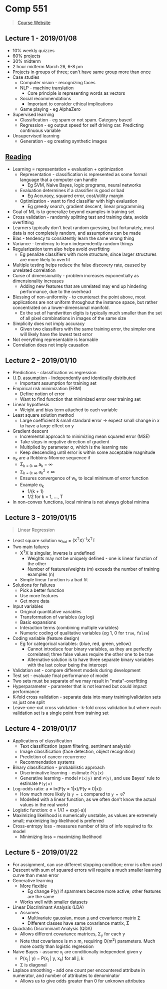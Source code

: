 # Comp 551

> [Course Website](https://www.cs.mcgill.ca/~wlh/comp551/)

## Lecture 1 - 2019/01/08

* 10% weekly quizzes
* 60% projects
* 30% midterm
* 2 hour midterm March 26, 6-8 pm
* Projects in groups of three; can't have same group more than once
* Case studies
  * Computer vision - recognizing faces
  * NLP - machine translation
    * Core principle is representing words as vectors
  * Social recommendations
    * Important to consider ethical implications
  * Game playing - eg AlphaZero
* Supervised learning
  * Classification - eg spam or not spam. Category based
  * Regression - eg output speed for self driving car. Predicting continuous variable
* Unsupervised learning
  * Generation - eg creating synthetic images

## [Reading](https://homes.cs.washington.edu/~pedrod/papers/cacm12.pdf)

* Learning = representation + evaluation + optimization
  * Representation - classification is represented as some formal language that a computer can handle
    * Eg SVM, Naive Bayes, logic programs, neural networks
  * Evaluation determines if a classifier is good or bad
    * Eg Accuracy, squared error, cost/utility margin
  * Optimization - want to find classifier with high evaluation 
    * Eg greedy search, gradient descent, linear programming
* Goal of ML is to generalize beyond examples in training set
* Cross validation - randomly splitting test and training data, avoids overfitting 
* Learners typically don't beat random guessing, but fortunately, most data is not completely random, and assumptions can be made
* Bias - tendency to consistently learn the same wrong thing
* Variance - tendency to learn independently random things
* Regularization term also helps avoid overfitting
  * Eg penalize classifiers with more structure, since larger structures are more likely to overfit
* Multiple testing helps reduce the false discovery rate, caused by unrelated correlation
* Curse of dimensionality - problem increases exponentially as dimensionality increases
  * Adding new features that are unrelated may end up hindering performance, due to the overhead
* Blessing of non-uniformity - to counteract the point above, most applications are not uniform throughout the instance space, but rather concentrated on a lower-dimensional manifold.
  * Ex the set of handwritten digits is typically much smaller than the set of all pixel combinations in images of the same size
* Simplicity does not imply accuracy
  * Given two classifiers with the same training error, the simpler one will likely have the lowest test error
* Not everything representable is learnable
* Correlation does not imply causation

## Lecture 2 - 2019/01/10

* Predictions - classification vs regression
* I.I.D. assumption - Independently and identically distributed
  * Important assumption for training set
* Empirical risk minimization (ERM)
  * Define notion of error 
  * Want to find function that minimized error over training set
* Linear hypothesis 
  * Weight and bias term attached to each variable
* Least square solution method
  * Large coefficient & small standard error &rarr; expect small change in x to have a large effect on y
* Gradient descent
  * Incremental approach to minimizing mean squared error (MSE)
  * Take steps in negative direction of gradient
  * Multiplied by parameter &alpha;, which is the learning rate
  * Keep descending until error is within some acceptable magnitude
* &alpha;<sub>k</sub> are a Robbins-Monroe sequence if
  * &Sigma;<sub>k = 0: &infin;</sub> a<sub>k</sub> = &infin;
  * &Sigma;<sub>k = 0: &infin;</sub> a<sub>k</sub><sup>2</sup> < &infin;
  * Ensures convergence of w<sub>k</sub> to local minimum of error function
  * Example &alpha;<sub>k</sub>
    * 1/(k + 1)
    * 1/2 for k = 1, ..., T
* In non-convex functions, local minima is not always global minima

## Lecture 3 - 2019/01/15

> Linear Regression

* Least square solution w<sub>hat</sub> = (X<sup>T</sup>X)<sup>-1</sup>X<sup>T</sup>T
* Two main failures
  * X<sup>T</sup>X is singular, inverse is undefined
    * Weights may not be uniquely defined - one is linear function of the other
    * Number of features/weights (m) exceeds the number of training examples (n)
  * Simple linear function is a bad fit
* Solutions for failures
  * Pick a better function
  * Use more features
  * Get more data
* Input variables
  * Original quantitative variables
  * Transformation of variables (eg log)
  * Basic expansions
  * Interaction terms (combining multiple variables)
  * Numeric coding of qualitative variables (eg 1, 0 for `true`, `false`)
* Coding variable (feature design)
  * Eg for categorical variables: {blue, red, green, yellow}
    * Cannot introduce four binary variables, as they are perfectly correlated; three false values require the other one to be true
    * Alternative solution is to have three separate binary variables with the last colour being the intercept
* Validation set - compare different models during development
* Test set - evaluate final performance of model
* Two sets must be separate of we may result in "meta"-overfitting
* Hyperparameter - parameter that is not learned but could impact performance
* K-fold cross validation - separate data into many training/validation sets vs just one split
* Leave-one-out cross validation - k-fold cross validation but where each validation set is a single point from training set

## Lecture 4 - 2019/01/17

* Applications of classification
  * Text classification (spam filtering, sentiment analysis)
  * Image classification (face detection, object recognition)
  * Prediction of cancer recurrence 
  * Recommendation systems
* Binary classification - probabilistic approach
  * Discriminative learning - estimate `P(y|x)`
  * Generative learning - model `P(x|y)` and `P(y)`, and use Bayes' rule to estimate `P(y|x)`
* Log-odds ratio: a = ln(P(y = 1|x)/P(y = 0|x))
  * How much more likely is `y = 1` compared to `y = 0`?
  * Modelled with a linear function, as we often don't know the actual values in the real world
* Logistic function: &sigma; = 1/(1 + exp(-a))
* Maximizing likelihood is numerically unstable, as values are extremely small; maximizing log-likelihood is preferred
* Cross-entropy loss - measures number of bits of info required to fix model
  * Minimizing loss = maximizing likelihood

 ## Lecture 5 - 2019/01/22

* For assignment, can use different stopping condition; error is often used
* Descent with sum of squared errors will require a much smaller learning curve than mean error
* Generative learning 
  * More flexible
    *  Eg change P(y) if spammers become more active;  other features are the same
  * Works well with smaller datasets
* Linear Discriminant Analysis (LDA)
  * Assumes
    * Multivariate gaussian, mean &mu; and covariance matrix &Sigma;
    * Different classes have same covariance matrix, &Sigma;
* Quadratic Discriminant Analysis (QDA)
  * Allows different covariance matrices, &Sigma;<sub>y</sub> for each y
  * Note that covariance is m x m, requiring O(m<sup>2</sup>) parameters. Much more costly than logistic regression
* Naive Bayes - assume x<sub>j</sub> are conditionally independent given y
  * P(x<sub>j</sub> | y) = P(x<sub>j</sub> | y, x<sub>k</sub>) for all j, k
  * &Sigma; is diagonal
* Laplace smoothing - add one count per encountered attribute in numerator, and number of attributes to denominator
  * Allows us to give odds greater than 0 for unknown attributes